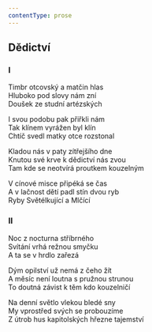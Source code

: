 ```yaml
---
contentType: prose
---
```


## Dědictví

### I

Timbr otcovský a matčin hlas  
Hluboko pod slovy nám zní  
Doušek ze studní artézských

I svou podobu pak přiřkli nám  
Tak klínem vyrážen byl klín  
Chtíč svedl matky otce rozstonal

Kladou nás v paty zítřejšího dne  
Knutou své krve k dědictví nás zvou  
Tam kde se neotvírá proutkem kouzelným

V cínové misce připéká se čas  
A v lačnost dětí padl stín dvou ryb  
Ryby Světélkující a Mlčící

### II

Noc z nocturna stříbrného  
Svítání vrhá režnou smyčku  
A ta se v hrdlo zařezá

Dým opilství už nemá z čeho žít  
A měsíc není loutna s pružnou strunou  
To doutná závist k těm kdo kouzelničí

Na denní světlo vlekou bledé sny  
My vprostřed svých se probouzíme  
Z útrob hus kapitolských hřezne tajemství
